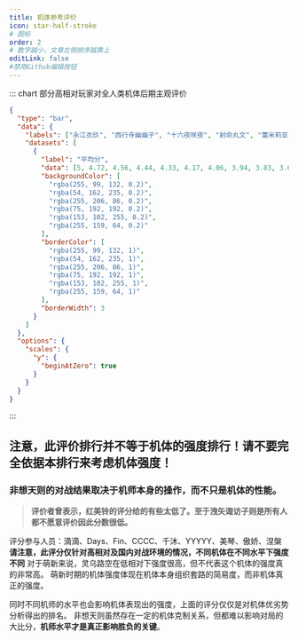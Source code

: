 ```yaml
---
title: 机体参考评价
icon: star-half-stroke
# 图标
order: 2
# 数字越小，文章左侧排序越靠上
editLink: false
#禁用Github编辑按钮
---
```



::: chart 部分高相对玩家对全人类机体后期主观评价
```json
{
  "type": "bar",
  "data": {
    "labels": ["永江衣玖", "西行寺幽幽子", "十六夜咲夜", "射命丸文", "蕾米莉亚·斯卡蕾特", "铃仙·优昙华院·因幡", "雾雨魔理沙", "魂魄妖梦", "比那名居天子", "伊吹萃香", "爱丽丝·玛格特洛依德", "红美铃", "帕秋莉·诺蕾姬", "八云紫", "灵乌路空", "博丽灵梦", "东风谷早苗", "小野塚小町", "琪露诺", "洩矢诹访子"],
    "datasets": [
      {
        "label": "平均分",
        "data": [5, 4.72, 4.56, 4.44, 4.33, 4.17, 4.06, 3.94, 3.83, 3.63, 3.50, 3.36, 3.14, 3.07, 3.00, 2.93, 2.57, 2.21, 2.00, 1.50],
        "backgroundColor": [
          "rgba(255, 99, 132, 0.2)",
          "rgba(54, 162, 235, 0.2)",
          "rgba(255, 206, 86, 0.2)",
          "rgba(75, 192, 192, 0.2)",
          "rgba(153, 102, 255, 0.2)",
          "rgba(255, 159, 64, 0.2)"
        ],
        "borderColor": [
          "rgba(255, 99, 132, 1)",
          "rgba(54, 162, 235, 1)",
          "rgba(255, 206, 86, 1)",
          "rgba(75, 192, 192, 1)",
          "rgba(153, 102, 255, 1)",
          "rgba(255, 159, 64, 1)"
        ],
        "borderWidth": 3
      }
    ]
  },
  "options": {
    "scales": {
      "y": {
        "beginAtZero": true
      }
    }
  }
}
```
:::

## **注意，此评价排行并不等于机体的强度排行！请不要完全依据本排行来考虑机体强度！**
### **非想天则的对战结果取决于机师本身的操作，而不只是机体的性能。**

>**评价者曾表示，红美铃的评分给的有些太低了。至于洩矢诹访子则是所有人都不愿意评价因此分数很低。**


评分参与人员：滴滴、Days、Fin、CCCC、千沐、YYYYY、美琴、傲娇、涅槃
**请注意，此评分仅针对高相对及国内对战环境的情况，不同机体在不同水平下强度不同**
对于萌新来说，灵乌路空在低相对下强度很高，但不代表这个机体的强度真的非常高。
萌新时期的机体强度体现在机体本身组织套路的简易度，而非机体真正的强度。


同时不同机师的水平也会影响机体表现出的强度，上面的评分仅仅是对机体优劣势分析得出的排名。
非想天则虽然存在一定的机体克制关系，但都难以影响对局的大比分，**机师水平才是真正影响胜负的关键**。